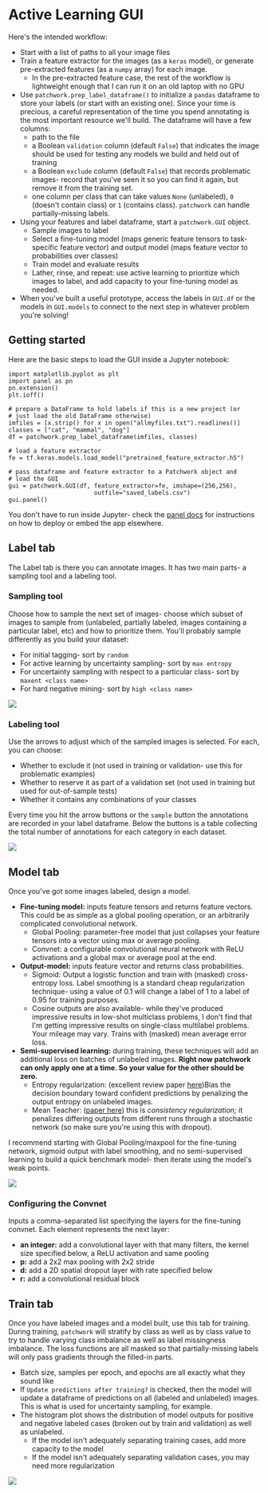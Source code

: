 # Active Learning GUI

Here's the intended workflow:

* Start with a list of paths to all your image files
* Train a feature extractor for the images (as a `keras` model), or generate pre-extracted features (as a `numpy` array) for each image.
  * In the pre-extracted feature case, the rest of the workflow is lightweight enough that I can run it on an old laptop with no GPU
* Use `patchwork.prep_label_dataframe()` to initialize a `pandas` dataframe to store your labels (or start with an existing one). Since your time is precious, a careful representation of the time you spend annotating is the most important resource we'll build. The dataframe will have a few columns:
  * path to the file
  * a Boolean `validation` column (default `False`) that indicates the image should be used for testing any models we build and held out of training
  * a Boolean `exclude` column (default `False`) that records problematic images- record that you've seen it so you can find it again, but remove it from the training set.
  * one column per class that can take values `None` (unlabeled), `0` (doesn't contain class) or `1` (contains class). `patchwork` can handle partially-missing labels.
* Using your features and label dataframe, start a `patchwork.GUI` object.
  * Sample images to label
  * Select a fine-tuning model (maps generic feature tensors to task-specific feature vector) and output model (maps feature vector to probabilities over classes)
  * Train model and evaluate results
  * Lather, rinse, and repeat: use active learning to prioritize which images to label, and add capacity to your fine-tuning model as needed.
* When you've built a useful prototype, access the labels in `GUI.df` or the models in `GUI.models` to connect to the next step in whatever problem you're solving!

                                        
## Getting started

Here are the basic steps to load the GUI inside a Jupyter notebook:

```{python}
import matplotlib.pyplot as plt
import panel as pn
pn.extension()
plt.ioff()

# prepare a DataFrame to hold labels if this is a new project (or
# just load the old DataFrame otherwise)
imfiles = [x.strip() for x in open("allmyfiles.txt").readlines()]                                     
classes = ["cat", "mammal", "dog"]
df = patchwork.prep_label_dataframe(imfiles, classes)

# load a feature extractor
fe = tf.keras.models.load_model("pretrained_feature_extractor.h5")

# pass dataframe and feature extractor to a Patchwork object and
# load the GUI
gui = patchwork.GUI(df, feature_extractor=fe, imshape=(256,256), 
                        outfile="saved_labels.csv")
gui.panel()
```

You don't have to run inside Jupyter- check the [panel docs](https://panel.holoviz.org/user_guide/Deploy_and_Export.html) for instructions on how to deploy or embed the app elsewhere.

## Label tab

The Label tab is there you can annotate images. It has two main parts- a sampling tool and a labeling tool.

### Sampling tool

Choose how to sample the next set of images- choose which subset of images to sample from (unlabeled, partially labeled, images containing a particular label, etc) and how to prioritize them. You'll probably sample differently as you build your dataset:

* For initial tagging- sort by `random`
* For active learning by uncertainty sampling- sort by `max entropy`
* For uncertainty sampling with respect to a particular class- sort by `maxent <class name>`
* For hard negative mining- sort by `high <class name>`

![](gui_label_sample.png)

### Labeling tool

Use the arrows to adjust which of the sampled images is selected. For each, you can choose:

* Whether to exclude it (not used in training or validation- use this for problematic examples)
* Whether to reserve it as part of a validation set (not used in training but used for out-of-sample tests)
* Whether it contains any combinations of your classes

Every time you hit the arrow buttons or the `sample` button the annotations are recorded in your label dataframe. Below the buttons is a table collecting the total number of annotations for each category in each dataset.

![](gui_label_classes.png)

## Model tab

Once you've got some images labeled, design a model.

* **Fine-tuning model:** inputs feature tensors and returns feature vectors. This could be as simple as a global pooling operation, or an arbitrarily complicated convolutional network.
  * Global Pooling: parameter-free model that just collapses your feature tensors into a vector using max or average pooling.
  * Convnet: a configurable convolutional neural network with ReLU activations and a global max or average pool at the end.
* **Output-model:**  inputs feature vector and returns class probabilities.
  * Sigmoid: Output a logistic function and train with (masked) cross-entropy loss. Label smoothing is a standard cheap regularization technique- using a value of 0.1 will change a label of 1 to a label of 0.95 for training purposes.
  * Cosine outputs are also available- while they've produced impressive results in low-shot multiclass problems, I don't find that I'm getting impressive results on single-class multilabel problems. Your mileage may vary. Trains with (masked) mean average error loss.
* **Semi-supervised learning:** during training, these techniques will add an additional loss on batches of unlabeled images. **Right now patchwork can only apply one at a time. So your value for the other should be zero.**
  * Entropy regularization: (excellent review paper [here](http://papers.nips.cc/paper/7585-realistic-evaluation-of-de))Bias the decision boundary toward confident predictions by penalizing the output entropy on unlabeled images. 
  * Mean Teacher: ([paper here](https://arxiv.org/abs/1703.01780)) this is *consistency regularization;* it penalizes differing outputs from different runs through a stochastic network (so make sure you're using this with dropout).

I recommend starting with Global Pooling/maxpool for the fine-tuning network, sigmoid output with label smoothing, and no semi-supervised learning to build a quick benchmark model- then iterate using the model's weak points.

![](gui_model.png)

### Configuring the Convnet


Inputs a comma-separated list specifying the layers for the fine-tuning convnet. Each element represents the next layer:

* **an integer:** add a convolutional layer with that many filters, the kernel size specified below, a ReLU activation and same pooling
* **p:** add a 2x2 max pooling with 2x2 stride
* **d:** add a 2D spatial dropout layer with rate specified below
* **r:** add a convolutional residual block


## Train tab

Once you have labeled images and a model built, use this tab for training. During training, `patchwork` will stratify by class as well as by class value to try to handle varying class imbalance as well as label missingness imbalance. The loss functions are all masked so that partially-missing labels will only pass gradients through the filled-in parts.

* Batch size, samples per epoch, and epochs are all exactly what they sound like
* If `Update predictions after training?` is checked, then the model will update a dataframe of predictions on all (labeled and unlabeled) images. This is what is used for uncertainty sampling, for example.
* The histogram plot shows the distribution of model outputs for positive and negative labeled cases (broken out by train and validation) as well as unlabeled.
  * If the model isn't adequately separating training cases, add more capacity to the model
  * If the model isn't adequately separating validation cases, you may need more regularization

![](gui_train.png)
